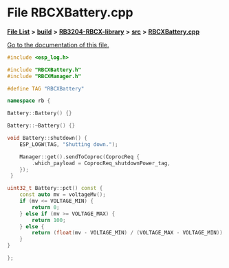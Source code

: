 
# File RBCXBattery.cpp

[**File List**](files.md) **>** [**build**](dir_4fef79e7177ba769987a8da36c892c5f.md) **>** [**RB3204-RBCX-library**](dir_6e2f6bf38ad600996f360c484704d30b.md) **>** [**src**](dir_2fb57cfb6554052417264f60890e0af6.md) **>** [**RBCXBattery.cpp**](RBCXBattery_8cpp.md)

[Go to the documentation of this file.](RBCXBattery_8cpp.md) 


````cpp
#include <esp_log.h>

#include "RBCXBattery.h"
#include "RBCXManager.h"

#define TAG "RBCXBattery"

namespace rb {

Battery::Battery() {}

Battery::~Battery() {}

void Battery::shutdown() { 
    ESP_LOGW(TAG, "Shutting down.");

    Manager::get().sendToCoproc(CoprocReq {
        .which_payload = CoprocReq_shutdownPower_tag,
    });
 }

uint32_t Battery::pct() const {
    const auto mv = voltageMv();
    if (mv <= VOLTAGE_MIN) {
        return 0;
    } else if (mv >= VOLTAGE_MAX) {
        return 100;
    } else {
        return (float(mv - VOLTAGE_MIN) / (VOLTAGE_MAX - VOLTAGE_MIN)) * 100.f;
    }
}

};
````

